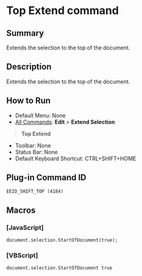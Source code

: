 # Top Extend command

## Summary

Extends the selection to the top of the document.

## Description

Extends the selection to the top of the document.

## How to Run

- Default Menu: None
- [All Commands](../tools/all_commands): **Edit** \> **Extend Selection**
> **Top Extend**
- Toolbar: None
- Status Bar: None
- Default Keyboard Shortcut: CTRL+SHIFT+HOME

## Plug-in Command ID

```
EEID_SHIFT_TOP (4184)```

## Macros

### \[JavaScript\]

```
document.selection.StartOfDocument(true);
```

### \[VBScript\]

```
document.selection.StartOfDocument true
```
